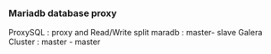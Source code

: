 ### Mariadb database proxy

ProxySQL : proxy and Read/Write split
maradb : master- slave
Galera Cluster : master - master


